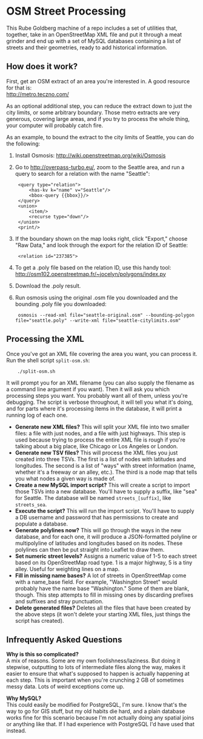OSM Street Processing
==========

This Rube Goldberg machine of a repo includes a set of utilities that, together, take in an OpenStreetMap XML file and put it through a meat grinder and end up with a set of MySQL databases containing a list of streets and their geometries, ready to add historical information.

How does it work?
-----------------

First, get an OSM extract of an area you're interested in.  A good resource for that is:  
http://metro.teczno.com/

As an optional additional step, you can reduce the extract down to just the city limits, or some arbitrary boundary.  Those metro extracts are very generous, covering large areas, and if you try to process the whole thing, your computer will probably catch fire.

As an example, to bound the extract to the city limits of Seattle, you can do the following:

1. Install Osmosis: http://wiki.openstreetmap.org/wiki/Osmosis

2. Go to http://overpass-turbo.eu/, zoom to the Seattle area, and run a query to search for a relation with the name "Seattle":

        <query type="relation">
            <has-kv k="name" v="Seattle"/>
            <bbox-query {{bbox}}/>
        </query>
        <union>
            <item/>
            <recurse type="down"/>
        </union>    
        <print/>
        
3. If the boundary shown on the map looks right, click "Export," choose "Raw Data," and look through the export for the relation ID of Seattle:

        <relation id="237385">

4. To get a .poly file based on the relation ID, use this handy tool: http://osm102.openstreetmap.fr/~jocelyn/polygons/index.py

5. Download the .poly result.

6. Run osmosis using the original .osm file you downloaded and the bounding .poly file you downloaded:

        osmosis --read-xml file="seattle-original.osm" --bounding-polygon file="seattle.poly" --write-xml file="seattle-citylimits.osm"

Processing the XML
------------------
Once you've got an XML file covering the area you want, you can process it.  Run the shell script `split-osm.sh`:

        ./split-osm.sh

It will prompt you for an XML filename (you can also supply the filename as a command line argument if you want).  Then it will ask you which processing steps you want.  You probably want all of them, unless you're debugging.  The script is verbose throughout, it will tell you what it's doing, and for parts where it's processing items in the database, it will print a running log of each one.

* **Generate new XML files?** This will split your XML file into two smaller files: a file with just nodes, and a file with just highways.  This step is used because trying to process the entire XML file is rough if you're talking about a big place, like Chicago or Los Angeles or London.
* **Generate new TSV files?** This will process the XML files you just created into three TSVs.  The first is a list of nodes with latitudes and longitudes.  The second is a list of "ways" with street information (name, whether it's a freeway or an alley, etc.).  The third is a node map that tells you what nodes a given way is made of.
* **Create a new MySQL import script?** This will create a script to import those TSVs into a new database.  You'll have to supply a suffix, like "sea" for Seattle.  The database will be named `streets_[suffix]`, like `streets_sea`.
* **Execute the script?** This will run the import script.  You'll have to supply a DB username and password that has permissions to create and populate a database.
* **Generate polylines now?** This will go through the ways in the new database, and for each one, it will produce a JSON-formatted polyline or multipolyline of latitudes and longitudes based on its nodes.  These polylines can then be put straight into Leaflet to draw them.
* **Set numeric street levels?** Assigns a numeric value of 1-5 to each street based on its OpenStreetMap road type.  1 is a major highway, 5 is a tiny alley.  Useful for weighting lines on a map.
* **Fill in missing name bases?** A lot of streets in OpenStreetMap come with a name_base field.  For example, "Washington Street" would probably have the name base "Washington."  Some of them are blank, though.  This step attempts to fill in missing ones by discarding prefixes and suffixes and stray punctuation.
* **Delete generated files?** Deletes all the files that have been created by the above steps (it won't delete your starting XML files, just things the script has created).


Infrequently Asked Questions
----------------------------

**Why is this so complicated?**  
A mix of reasons.  Some are my own foolishness/laziness.  But doing it stepwise, outputting to lots of intermediate files along the way, makes it easier to ensure that what's supposed to happen is actually happening at each step.  This is important when you're crunching 2 GB of sometimes messy data.  Lots of weird exceptions come up.

**Why MySQL?**  
This could easily be modified for PostgreSQL, I'm sure.  I know that's the way to go for GIS stuff, but my old habits die hard, and a plain database works fine for this scenario because I'm not actually doing any spatial joins or anything like that.  If I had experience with PostgreSQL I'd have used that instead.